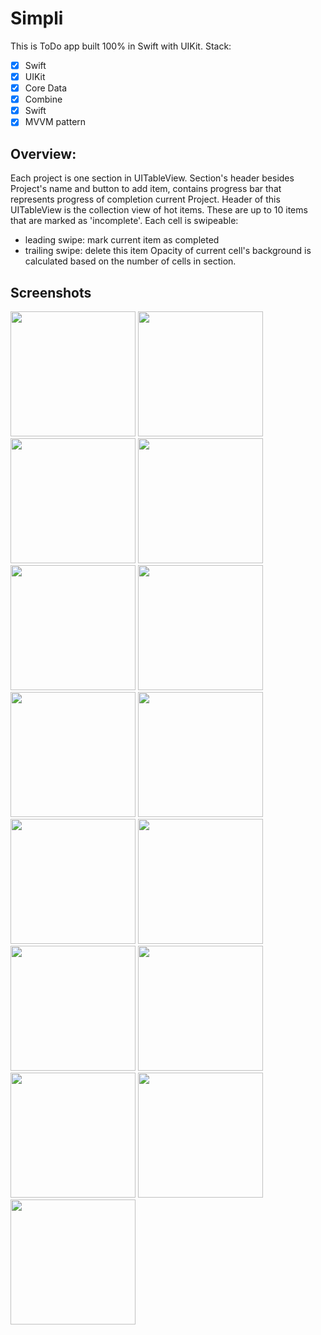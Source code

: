 # Simpli

This is ToDo app built 100% in Swift with UIKit.
Stack:
- [x] Swift
- [x] UIKit
- [x] Core Data
- [x] Combine
- [x] Swift
- [x] MVVM pattern

## Overview:

Each project is one section in UITableView. Section's header besides Project's name and button to add item, contains progress bar that represents progress of completion current Project.
Header of this UITableView is the collection view of hot items. These are up to 10 items that are marked as 'incomplete'. 
Each cell is swipeable:
  - leading swipe: mark current item as completed
  - trailing swipe: delete this item
Opacity of current cell's background is calculated based on the number of cells in section.

## Screenshots
<p align="leading">
<img src="https://github.com/ogrodowski-tomasz/Simpli/blob/main/SimpliScreenshots/2.png" width=200>
<img src="https://github.com/ogrodowski-tomasz/Simpli/blob/main/SimpliScreenshots/3.png" width=200>
<img src="https://github.com/ogrodowski-tomasz/Simpli/blob/main/SimpliScreenshots/4.png" width=200>
<img src="https://github.com/ogrodowski-tomasz/Simpli/blob/main/SimpliScreenshots/5.png" width=200>
<img src="https://github.com/ogrodowski-tomasz/Simpli/blob/main/SimpliScreenshots/6.png" width=200>
<img src="https://github.com/ogrodowski-tomasz/Simpli/blob/main/SimpliScreenshots/7.png" width=200>
<img src="https://github.com/ogrodowski-tomasz/Simpli/blob/main/SimpliScreenshots/8.png" width=200>
<img src="https://github.com/ogrodowski-tomasz/Simpli/blob/main/SimpliScreenshots/9.png" width=200>
<img src="https://github.com/ogrodowski-tomasz/Simpli/blob/main/SimpliScreenshots/10.png" width=200>
<img src="https://github.com/ogrodowski-tomasz/Simpli/blob/main/SimpliScreenshots/11.png" width=200>
<img src="https://github.com/ogrodowski-tomasz/Simpli/blob/main/SimpliScreenshots/12.png" width=200>
<img src="https://github.com/ogrodowski-tomasz/Simpli/blob/main/SimpliScreenshots/13.png" width=200>
<img src="https://github.com/ogrodowski-tomasz/Simpli/blob/main/SimpliScreenshots/14.png" width=200>
<img src="https://github.com/ogrodowski-tomasz/Simpli/blob/main/SimpliScreenshots/15.png" width=200>
<img src="https://github.com/ogrodowski-tomasz/Simpli/blob/main/SimpliScreenshots/16.png" width=200>
</p>
